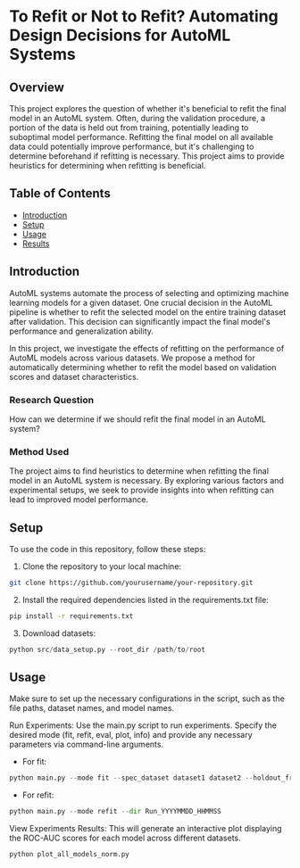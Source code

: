 # To Refit or Not to Refit? Automating Design Decisions for AutoML Systems 

## Overview
This project explores the question of whether it's beneficial to refit the final model in an AutoML system. Often, during the validation procedure, a portion of the data is held out from training, potentially leading to suboptimal model performance. Refitting the final model on all available data could potentially improve performance, but it's challenging to determine beforehand if refitting is necessary. This project aims to provide heuristics for determining when refitting is beneficial.

## Table of Contents

- [Introduction](#introduction)
- [Setup](#setup)
- [Usage](#usage)
- [Results](#results)

## Introduction

AutoML systems automate the process of selecting and optimizing machine learning models for a given dataset. One crucial decision in the AutoML pipeline is whether to refit the selected model on the entire training dataset after validation. This decision can significantly impact the final model's performance and generalization ability.

In this project, we investigate the effects of refitting on the performance of AutoML models across various datasets. We propose a method for automatically determining whether to refit the model based on validation scores and dataset characteristics.

### Research Question

How can we determine if we should refit the final model in an AutoML system?

### Method Used

The project aims to find heuristics to determine when refitting the final model in an AutoML system is necessary. By exploring various factors and experimental setups, we seek to provide insights into when refitting can lead to improved model performance.


## Setup

To use the code in this repository, follow these steps:

1. Clone the repository to your local machine:

```bash
git clone https://github.com/yourusername/your-repository.git
```

2. Install the required dependencies listed in the requirements.txt file:
```bash
pip install -r requirements.txt
```

3. Download datasets:
```python
python src/data_setup.py --root_dir /path/to/root
```

## Usage

Make sure to set up the necessary configurations in the script, such as the file paths, dataset names, and model names.

Run Experiments: Use the main.py script to run experiments. Specify the desired mode (fit, refit, eval, plot, info) and provide any necessary parameters via command-line arguments.

- For fit:
```python
python main.py --mode fit --spec_dataset dataset1 dataset2 --holdout_frac 0.2 --val_split 0.1
```

- For refit:
```python
python main.py --mode refit --dir Run_YYYYMMDD_HHMMSS
```

View Experiments Results:
This will generate an interactive plot displaying the ROC-AUC scores for each model across different datasets.
```python
python plot_all_models_norm.py
```
